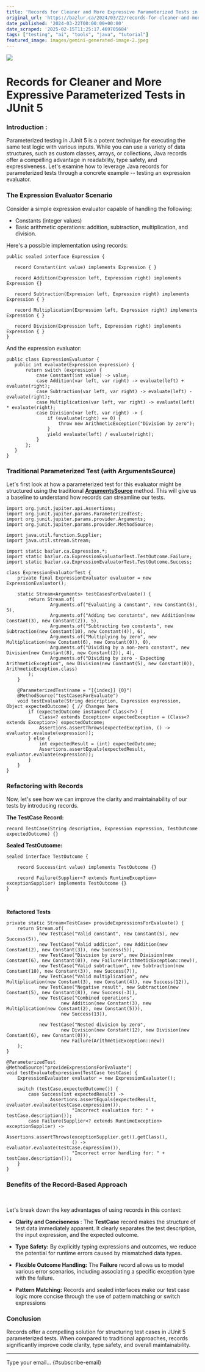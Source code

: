 ```yaml
---
title: 'Records for Cleaner and More Expressive Parameterized Tests in JUnit 5'
original_url: 'https://bazlur.ca/2024/03/22/records-for-cleaner-and-more-expressive-parameterized-tests-in-junit-5/'
date_published: '2024-03-22T00:00:00+00:00'
date_scraped: '2025-02-15T11:25:17.469705684'
tags: ["testing", "ai", "tools", "java", "tutorial"]
featured_image: images/gemini-generated-image-2.jpeg
---
```


![](images/gemini-generated-image-2.jpeg)

Records for Cleaner and More Expressive Parameterized Tests in JUnit 5
======================================================================

### **Introduction** :

Parameterized testing in JUnit 5 is a potent technique for executing the same test logic with various inputs. While you can use a variety of data structures, such as custom classes, arrays, or collections, Java records offer a compelling advantage in readability, type safety, and expressiveness. Let's examine how to leverage Java records for parameterized tests through a concrete example -- testing an expression evaluator.

### The Expression Evaluator Scenario

Consider a simple expression evaluator capable of handling the following:

* Constants (integer values)
* Basic arithmetic operations: addition, subtraction, multiplication, and division.

Here's a possible implementation using records:

```
public sealed interface Expression {

   record Constant(int value) implements Expression { }

   record Addition(Expression left, Expression right) implements Expression {}

   record Subtraction(Expression left, Expression right) implements Expression { }

   record Multiplication(Expression left, Expression right) implements Expression { }

   record Division(Expression left, Expression right) implements Expression { }
}
```

And the expression evaluator:   

```
public class ExpressionEvaluator {
   public int evaluate(Expression expression) {
       return switch (expression) {
           case Constant(int value) -> value;
           case Addition(var left, var right) -> evaluate(left) + evaluate(right);
           case Subtraction(var left, var right) -> evaluate(left) - evaluate(right);
           case Multiplication(var left, var right) -> evaluate(left) * evaluate(right);
           case Division(var left, var right) -> {
               if (evaluate(right) == 0) {
                   throw new ArithmeticException("Division by zero");
               }
               yield evaluate(left) / evaluate(right);
           }
       };
   }
}
```

### **Traditional Parameterized Test (with ArgumentsSource)**

Let's first look at how a parameterized test for this evaluator might be structured using the traditional [**ArgumentsSource**](https://junit.org/junit5/docs/5.10.2/api/org.junit.jupiter.params/org/junit/jupiter/params/provider/ArgumentsSource.html) method. This will give us a baseline to understand how records can streamline our tests.

```
import org.junit.jupiter.api.Assertions;
import org.junit.jupiter.params.ParameterizedTest;
import org.junit.jupiter.params.provider.Arguments;
import org.junit.jupiter.params.provider.MethodSource;

import java.util.function.Supplier;
import java.util.stream.Stream;

import static bazlur.ca.Expression.*;
import static bazlur.ca.ExpressionEvaluatorTest.TestOutcome.Failure;
import static bazlur.ca.ExpressionEvaluatorTest.TestOutcome.Success;

class ExpressionEvaluatorTest {
    private final ExpressionEvaluator evaluator = new ExpressionEvaluator();

    static Stream<Arguments> testCasesForEvaluate() {
        return Stream.of(
                Arguments.of("Evaluating a constant", new Constant(5), 5),
                Arguments.of("Adding two constants", new Addition(new Constant(3), new Constant(2)), 5),
                Arguments.of("Subtracting two constants", new Subtraction(new Constant(10), new Constant(4)), 6),
                Arguments.of("Multiplying by zero", new Multiplication(new Constant(6), new Constant(0)), 0),
                Arguments.of("Dividing by a non-zero constant", new Division(new Constant(8), new Constant(2)), 4),
                Arguments.of("Dividing by zero - Expecting ArithmeticException", new Division(new Constant(5), new Constant(0)), ArithmeticException.class)
        );
    }

    @ParameterizedTest(name = "[{index}] {0}")
    @MethodSource("testCasesForEvaluate")
    void testEvaluate(String description, Expression expression, Object expectedOutcome) { // Changes here
        if (expectedOutcome instanceof Class<?>) {
            Class<? extends Exception> expectedException = (Class<? extends Exception>) expectedOutcome;
            Assertions.assertThrows(expectedException, () -> evaluator.evaluate(expression));
        } else {
            int expectedResult = (int) expectedOutcome;
            Assertions.assertEquals(expectedResult, evaluator.evaluate(expression));
        }
    }
}
```

### **Refactoring with Records**

Now, let's see how we can improve the clarity and maintainability of our tests by introducing records.

**The TestCase Record:**

```
record TestCase(String description, Expression expression, TestOutcome expectedOutcome) {}
```

**Sealed TestOutcome:**

```
sealed interface TestOutcome {

    record Success(int value) implements TestOutcome {}

    record Failure(Supplier<? extends RuntimeException> exceptionSupplier) implements TestOutcome {}
}
```

<br />

**Refactored Tests**   

```
private static Stream<TestCase> provideExpressionsForEvaluate() {
    return Stream.of(
            new TestCase("Valid constant", new Constant(5), new Success(5)),
            new TestCase("Valid addition", new Addition(new Constant(2), new Constant(3)), new Success(5)),
            new TestCase("Division by zero", new Division(new Constant(6), new Constant(0)), new Failure(ArithmeticException::new)),
            new TestCase("Valid subtraction", new Subtraction(new Constant(10), new Constant(3)), new Success(7)),
            new TestCase("Valid multiplication", new Multiplication(new Constant(3), new Constant(4)), new Success(12)),
            new TestCase("Negative result", new Subtraction(new Constant(5), new Constant(8)), new Success(-3)),
            new TestCase("Combined operations",
                    new Addition(new Constant(3), new Multiplication(new Constant(2), new Constant(5))),
                    new Success(13)),

            new TestCase("Nested division by zero",
                    new Division(new Constant(12), new Division(new Constant(6), new Constant(0))),
                    new Failure(ArithmeticException::new))
    );
}

@ParameterizedTest
@MethodSource("provideExpressionsForEvaluate")
void testEvaluateExpression(TestCase testCase) {
    ExpressionEvaluator evaluator = new ExpressionEvaluator();

    switch (testCase.expectedOutcome()) {
        case Success(int expectedResult) ->
                Assertions.assertEquals(expectedResult, evaluator.evaluate(testCase.expression()),
                        "Incorrect evaluation for: " + testCase.description());
        case Failure(Supplier<? extends RuntimeException> exceptionSupplier) ->
                Assertions.assertThrows(exceptionSupplier.get().getClass(),
                        () -> evaluator.evaluate(testCase.expression()),
                        "Incorrect error handling for: " + testCase.description());
    }
}
```

### Benefits of the Record-Based Approach

<br />

Let's break down the key advantages of using records in this context:

* **Clarity and Conciseness** : The **TestCase** record makes the structure of test data immediately apparent. It clearly separates the test description, the input expression, and the expected outcome.

<!-- -->

* **Type Safety:** By explicitly typing expressions and outcomes, we reduce the potential for runtime errors caused by mismatched data types.

<!-- -->

* **Flexible Outcome Handling:** The **Failure** record allows us to model various error scenarios, including associating a specific exception type with the failure.

<!-- -->

* **Pattern Matching:** Records and sealed interfaces make our test case logic more concise through the use of pattern matching or switch expressions

### Conclusion

Records offer a compelling solution for structuring test cases in JUnit 5 parameterized tests. When compared to traditional approaches, records significantly improve code clarity, type safety, and overall maintainability.

*** ** * ** ***

Type your email... {#subscribe-email}
